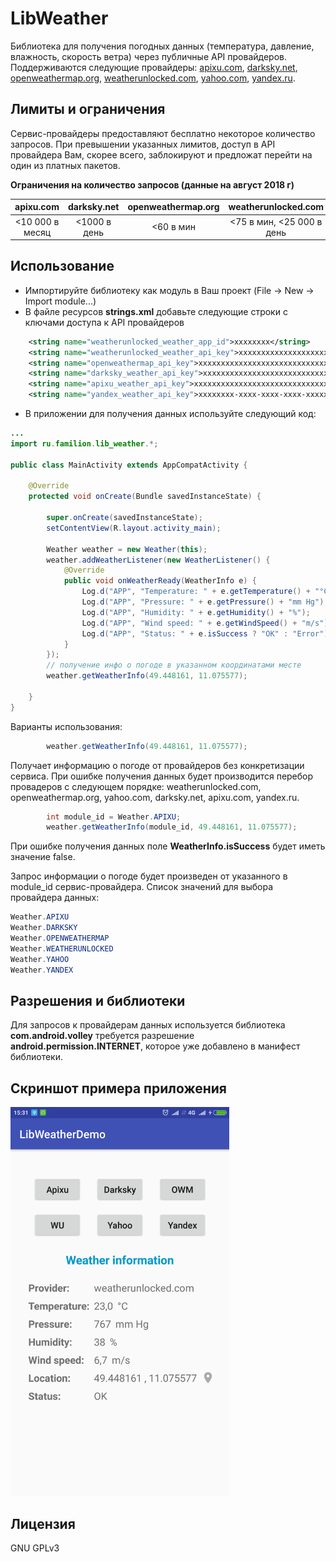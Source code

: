 # LibWeather
Библиотека для получения погодных данных (температура, давление, влажность, скорость ветра) через публичные API провайдеров. Поддерживаются следующие провайдеры: [apixu.com](http://apixu.com), [darksky.net](http://darksky.net), [openweathermap.org](http://openweathermap.org), [weatherunlocked.com](http://weatherunlocked.com), [yahoo.com](https://developer.yahoo.com/weather/), [yandex.ru](https://yandex.ru/pogoda/).

## Лимиты и ограничения

Сервис-провайдеры предоставляют бесплатно некоторое количество запросов. При превышении указанных лимитов, доступ в API провайдера Вам, скорее всего, заблокируют и предложат перейти на один из платных пакетов. 

**Ограничения на количество запросов (данные на август 2018 г)**

| apixu.com | darksky.net | openweathermap.org | weatherunlocked.com | yahoo.com | yandex.ru |
|:---------------:|:---------:|:----------------:|:----------------:|:----------------:|:----------------:|
| <10 000 в месяц | <1000 в день | <60 в мин | <75 в мин, <25 000 в день | <2000 в день | <50 в день |

## Использование

+ Импортируйте библиотеку как модуль в Ваш проект (File -> New -> Import module...)
+ В файле ресурсов **strings.xml** добавьте следующие строки с ключами доступа к API провайдеров

```xml
    <string name="weatherunlocked_weather_app_id">xxxxxxxx</string>
    <string name="weatherunlocked_weather_api_key">xxxxxxxxxxxxxxxxxxxxxxxxxxxxxxxx</string>
    <string name="openweathermap_api_key">xxxxxxxxxxxxxxxxxxxxxxxxxxxxxxxx</string>
    <string name="darksky_weather_api_key">xxxxxxxxxxxxxxxxxxxxxxxxxxxxxxxx</string>
    <string name="apixu_weather_api_key">xxxxxxxxxxxxxxxxxxxxxxxxxxxxxx</string>
    <string name="yandex_weather_api_key">xxxxxxxx-xxxx-xxxx-xxxx-xxxxxxxxxxxx</string>
```
+ В приложении для получения данных используйте следующий код:
```java
...
import ru.familion.lib_weather.*;

public class MainActivity extends AppCompatActivity {

    @Override
    protected void onCreate(Bundle savedInstanceState) {
    
        super.onCreate(savedInstanceState);
        setContentView(R.layout.activity_main);

        Weather weather = new Weather(this);
        weather.addWeatherListener(new WeatherListener() {
            @Override
            public void onWeatherReady(WeatherInfo e) {
                Log.d("APP", "Temperature: " + e.getTemperature() + "°C");
                Log.d("APP", "Pressure: " + e.getPressure() + "mm Hg");
                Log.d("APP", "Humidity: " + e.getHumidity() + "%");
                Log.d("APP", "Wind speed: " + e.getWindSpeed() + "m/s");
                Log.d("APP", "Status: " + e.isSuccess ? "OK" : "Error");
            }
        });
        // получение инфо о погоде в указанном координатами месте
        weather.getWeatherInfo(49.448161, 11.075577);
        
    }
}
```
Варианты использования:
```java
        weather.getWeatherInfo(49.448161, 11.075577);
```
Получает информацию о погоде от провайдеров без конкретизации сервиса. При ошибке получения данных будет производится перебор провадеров с следующем порядке: weatherunlocked.com, openweathermap.org, yahoo.com, darksky.net, apixu.com, yandex.ru.
```java
        int module_id = Weather.APIXU;
        weather.getWeatherInfo(module_id, 49.448161, 11.075577);
```
При ошибке получения данных поле **WeatherInfo.isSuccess** будет иметь значение false.

Запрос информации о погоде будет произведен от указанного в module_id сервис-провайдера. Список значений для выбора провайдера данных:
```java
Weather.APIXU
Weather.DARKSKY
Weather.OPENWEATHERMAP
Weather.WEATHERUNLOCKED
Weather.YAHOO
Weather.YANDEX
```

## Разрешения и библиотеки

Для запросов к провайдерам данных используется библиотека **com.android.volley** требуется разрешение **android.permission.INTERNET**, которое уже добавлено в манифест библиотеки.

## Скриншот примера приложения

<img src="https://github.com/dgaenko/LibWeatherDemo/blob/master/sample/screenshot/main.png" width="350"/>

## Лицензия
GNU GPLv3
